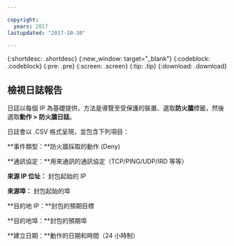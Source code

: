 ```yaml
---

copyright:
  years: 2017
lastupdated: "2017-10-30"

---
```


{:shortdesc: .shortdesc}
{:new_window: target="_blank"}
{:codeblock: .codeblock}
{:pre: .pre}
{:screen: .screen}
{:tip: .tip}
{:download: .download}

## 檢視日誌報告

日誌以每個 IP 為基礎提供，方法是導覽至受保護的裝置、選取**防火牆**標籤，然後選取**動作 > 防火牆日誌**。 

日誌會以 .CSV 格式呈現，並包含下列項目：

**事件類型：**防火牆採取的動作 (Deny)

**通訊協定：**用來通訊的通訊協定（TCP/PING/UDP/IRD 等等）

**來源 IP 位址：** 封包起始的 IP

**來源埠：** 封包起始的埠

**目的地 IP：**封包的預期目標

**目的地埠：**封包的預期埠

**建立日期：**動作的日期和時間（24 小時制）
